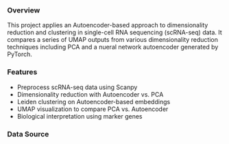 ### Overview

This project applies an Autoencoder-based approach to dimensionality reduction and clustering in single-cell RNA sequencing (scRNA-seq) data. It compares a series of UMAP outputs from various dimensionality reduction techniques including PCA and a nueral network autoencoder generated by PyTorch.

### Features

- Preprocess scRNA-seq data using Scanpy
- Dimensionality reduction with Autoencoder vs. PCA
- Leiden clustering on Autoencoder-based embeddings
- UMAP visualization to compare PCA vs. Autoencoder
- Biological interpretation using marker genes

### Data Source


